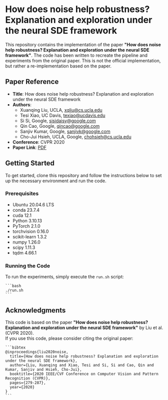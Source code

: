 # How does noise help robustness? Explanation and exploration under the neural SDE framework

This repository contains the implementation of the paper **"How does noise help robustness? Explanation and exploration under the neural SDE framework"**. The code has been written to recreate the pipeline and experiments from the original paper. This is not the official implementation, but rather a re-implementation based on the paper.

## Paper Reference

- **Title**: How does noise help robustness? Explanation and exploration under the neural SDE framework  
- **Authors**: 
  - Xuanqing Liu, UCLA, xqliu@cs.ucla.edu
  - Tesi Xiao, UC Davis, texiao@ucdavis.edu
  - Si Si, Google, sisidaisy@google.com
  - Qin Cao, Google, qincao@google.com
  - Sanjiv Kumar, Google, sanjivk@google.com
  - Cho-Jui Hsieh, UCLA, Google, chohsieh@cs.ucla.edu
- **Conference**: CVPR 2020  
- **Paper Link**: [PDF](https://openaccess.thecvf.com/content_CVPR_2020/papers/Liu_How_Does_Noise_Help_Robustness_Explanation_and_Exploration_under_the_CVPR_2020_paper.pdf)

## Getting Started

To get started, clone this repository and follow the instructions below to set up the necessary environment and run the code.

### Prerequisites

+ Ubuntu 20.04.6 LTS
+ conda 23.7.4
+ cuda 12.1
+ Python 3.10.13
+ PyTorch 2.1.0
+ torchvision 0.16.0
+ scikit-learn 1.3.2
+ numpy 1.26.0
+ scipy 1.11.3
+ tqdm 4.66.1

### Running the Code

To run the experiments, simply execute the `run.sh` script:

    ```bash
    ./run.sh
    ```

## Acknowledgments

This code is based on the paper **"How does noise help robustness? Explanation and exploration under the neural SDE framework"** by Liu et al. (CVPR 2020).  
If you use this code, please consider citing the original paper:

    ```bibtex
    @inproceedings{liu2020noise,
      title={How does noise help robustness? Explanation and exploration under the neural SDE framework},
      author={Liu, Xuanqing and Xiao, Tesi and Si, Si and Cao, Qin and Kumar, Sanjiv and Hsieh, Cho-Jui},
      booktitle={2020 IEEE/CVF Conference on Computer Vision and Pattern Recognition (CVPR)},
      pages={279-287},
      year={2020}
    }
    ```
